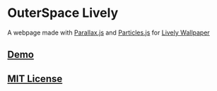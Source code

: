 # OuterSpace Lively

A webpage made with [Parallax.js](https://github.com/wagerfield/parallax) and [Particles.js](https://github.com/VincentGarreau/particles.js) for [Lively Wallpaper](https://github.com/rocksdanister/lively)

## [Demo](https://venombigbozz.github.io/OuterSpace-Lively/)
## [MIT License](LICENSE)
